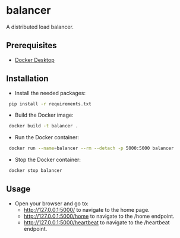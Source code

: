 # balancer
A distributed load balancer.

## Prerequisites

- [Docker Desktop](https://www.docker.com/products/docker-desktop)

## Installation

- Install the needed packages:
```sh
 pip install -r requirements.txt 
```

- Build the Docker image:
```sh
 docker build -t balancer .
```

- Run the Docker container:
```sh
 docker run --name=balancer --rm --detach -p 5000:5000 balancer
```

- Stop the Docker container:
```sh
 docker stop balancer
```

## Usage

- Open your browser and go to:
   - http://127.0.0.1:5000/ to navigate to the home page.
   - http://127.0.0.1:5000/home to navigate to the /home endpoint.
   - http://127.0.0.1:5000/heartbeat to navigate to the /heartbeat endpoint.
